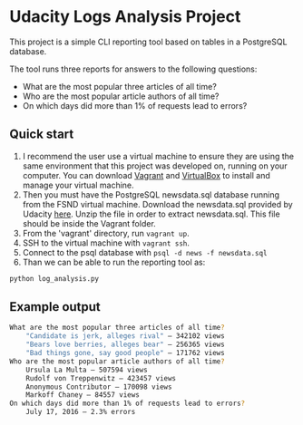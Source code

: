 # Udacity Logs Analysis Project
This project is a simple CLI reporting tool based on tables in a PostgreSQL database.

The tool runs three reports for answers to the following questions:
- What are the most popular three articles of all time?
- Who are the most popular article authors of all time?
- On which days did more than 1% of requests lead to errors?

## Quick start

1. I recommend the user use a virtual machine to ensure they are using the same environment that this project was developed on, running on your computer. You can download [Vagrant](https://www.vagrantup.com/) and [VirtualBox](https://www.virtualbox.org/wiki/Download_Old_Builds_5_1) to install and manage your virtual machine.
2. Then you must have the PostgreSQL newsdata.sql database running from the FSND virtual machine.
Download the newsdata.sql provided by Udacity [here](https://d17h27t6h515a5.cloudfront.net/topher/2016/August/57b5f748_newsdata/newsdata.zip). Unzip the file in order to extract newsdata.sql. This file should be inside the Vagrant folder.
3. From the 'vagrant' directory, run ```vagrant up```.
4. SSH to the virtual machine with ```vagrant ssh```.
5. Connect to the psql database with ```psql -d news -f newsdata.sql```
6. Than we can be able to run the reporting tool as:
```bash
python log_analysis.py
```

## Example output
```bash
What are the most popular three articles of all time?
    "Candidate is jerk, alleges rival" — 342102 views
    "Bears love berries, alleges bear" — 256365 views
    "Bad things gone, say good people" — 171762 views
Who are the most popular article authors of all time?
    Ursula La Multa — 507594 views
    Rudolf von Treppenwitz — 423457 views
    Anonymous Contributor — 170098 views
    Markoff Chaney — 84557 views
On which days did more than 1% of requests lead to errors?
    July 17, 2016 — 2.3% errors
```